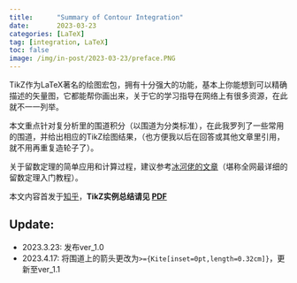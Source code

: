 ```yaml
---
title:      "Summary of Contour Integration"
date:       2023-03-23
categories: [LaTeX]
tag: [integration, LaTeX]
toc: false
image: /img/in-post/2023-03-23/preface.PNG
---
```

TikZ作为LaTeX著名的绘图宏包，拥有十分强大的功能，基本上你能想到可以精确描述的矢量图，它都能帮你画出来，关于它的学习指导在网络上有很多资源，在此就不一一列举。

本文重点针对复分析里的围道积分（以围道为分类标准），在此我罗列了一些常用的围道，并给出相应的TikZ绘图结果，（也方便我以后在回答或其他文章里引用，就不用再重复造轮子了）。

关于留数定理的简单应用和计算过程，建议参考[冰河佬的文章](https://zhuanlan.zhihu.com/p/119176842)（堪称全网最详细的留数定理入门教程）。

本文内容首发于[知乎](https://zhuanlan.zhihu.com/p/616112259)，**TikZ实例总结请见 [PDF](/pdf/TikZ-Example-Contour-Integration.pdf)**


## Update:
* 2023.3.23: 发布ver_1.0
* 2023.4.17: 将围道上的箭头更改为`>={Kite[inset=0pt,length=0.32cm]}`，更新至ver_1.1
